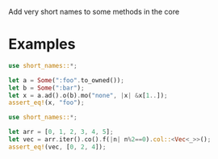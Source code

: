 Add very short names to some methods in the core

# Examples
```rust
use short_names::*;

let a = Some(":foo".to_owned());
let b = Some(":bar");
let x = a.ad().o(b).mo("none", |x| &x[1..]);
assert_eq!(x, "foo");
```

```rust
use short_names::*;

let arr = [0, 1, 2, 3, 4, 5];
let vec = arr.iter().co().f(|n| n%2==0).col::<Vec<_>>();
assert_eq!(vec, [0, 2, 4]);
```
